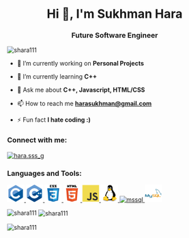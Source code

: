 <h1 align="center">Hi 👋, I'm Sukhman Hara</h1>
<h3 align="center">Future Software Engineer</h3>


<p align="left"> <img src="https://komarev.com/ghpvc/?username=shara111&label=Profile%20views&color=0e75b6&style=flat" alt="shara111" /> </p>

- 🔭 I’m currently working on **Personal Projects**

- 🌱 I’m currently learning **C++**

- 💬 Ask me about **C++, Javascript, HTML/CSS**

- 📫 How to reach me **harasukhman@gmail.com**

- ⚡ Fun fact **I hate coding :)**

<h3 align="left">Connect with me:</h3>
<p align="left">
<a href="https://instagram.com/hara.sss_g" target="blank"><img align="center" src="https://raw.githubusercontent.com/rahuldkjain/github-profile-readme-generator/master/src/images/icons/Social/instagram.svg" alt="hara.sss_g" height="30" width="40" /></a>
</p>

<h3 align="left">Languages and Tools:</h3>
<p align="left"> <a href="https://www.cprogramming.com/" target="_blank" rel="noreferrer"> <img src="https://raw.githubusercontent.com/devicons/devicon/master/icons/c/c-original.svg" alt="c" width="40" height="40"/> </a> <a href="https://www.w3schools.com/cpp/" target="_blank" rel="noreferrer"> <img src="https://raw.githubusercontent.com/devicons/devicon/master/icons/cplusplus/cplusplus-original.svg" alt="cplusplus" width="40" height="40"/> </a> <a href="https://www.w3schools.com/css/" target="_blank" rel="noreferrer"> <img src="https://raw.githubusercontent.com/devicons/devicon/master/icons/css3/css3-original-wordmark.svg" alt="css3" width="40" height="40"/> </a> <a href="https://www.w3.org/html/" target="_blank" rel="noreferrer"> <img src="https://raw.githubusercontent.com/devicons/devicon/master/icons/html5/html5-original-wordmark.svg" alt="html5" width="40" height="40"/> </a> <a href="https://developer.mozilla.org/en-US/docs/Web/JavaScript" target="_blank" rel="noreferrer"> <img src="https://raw.githubusercontent.com/devicons/devicon/master/icons/javascript/javascript-original.svg" alt="javascript" width="40" height="40"/> </a> <a href="https://www.linux.org/" target="_blank" rel="noreferrer"> <img src="https://raw.githubusercontent.com/devicons/devicon/master/icons/linux/linux-original.svg" alt="linux" width="40" height="40"/> </a> <a href="https://www.microsoft.com/en-us/sql-server" target="_blank" rel="noreferrer"> <img src="https://www.svgrepo.com/show/303229/microsoft-sql-server-logo.svg" alt="mssql" width="40" height="40"/> </a> <a href="https://www.mysql.com/" target="_blank" rel="noreferrer"> <img src="https://raw.githubusercontent.com/devicons/devicon/master/icons/mysql/mysql-original-wordmark.svg" alt="mysql" width="40" height="40"/> </a> </p>

<p><img align="left" src="https://github-readme-stats.vercel.app/api/top-langs?username=shara111&show_icons=true&locale=en&layout=compact" alt="shara111" /></p>

<p>&nbsp;<img align="center" src="https://github-readme-stats.vercel.app/api?username=shara111&show_icons=true&locale=en" alt="shara111" /></p>

<p><img align="center" src="https://github-readme-streak-stats.herokuapp.com/?user=shara111&" alt="shara111" /></p>
